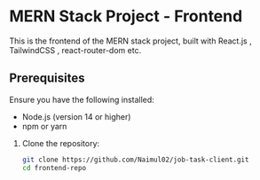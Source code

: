# MERN Stack Project - Frontend

This is the frontend of the MERN stack project, built with React.js , TailwindCSS , react-router-dom etc.
## Prerequisites

Ensure you have the following installed:

- Node.js (version 14 or higher)
- npm or yarn

1. Clone the repository:

   ```bash
   git clone https://github.com/Naimul02/job-task-client.git
   cd frontend-repo


